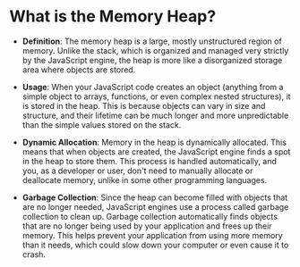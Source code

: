 # What is the Memory Heap?

-   **Definition**: The memory heap is a large, mostly unstructured region of memory. Unlike the stack, which is organized and managed very strictly by the JavaScript engine, the heap is more like a disorganized storage area where objects are stored.
    
-   **Usage**: When your JavaScript code creates an object (anything from a simple object to arrays, functions, or even complex nested structures), it is stored in the heap. This is because objects can vary in size and structure, and their lifetime can be much longer and more unpredictable than the simple values stored on the stack.
    
-   **Dynamic Allocation**: Memory in the heap is dynamically allocated. This means that when objects are created, the JavaScript engine finds a spot in the heap to store them. This process is handled automatically, and you, as a developer or user, don't need to manually allocate or deallocate memory, unlike in some other programming languages.
    
-   **Garbage Collection**: Since the heap can become filled with objects that are no longer needed, JavaScript engines use a process called garbage collection to clean up. Garbage collection automatically finds objects that are no longer being used by your application and frees up their memory. This helps prevent your application from using more memory than it needs, which could slow down your computer or even cause it to crash.
